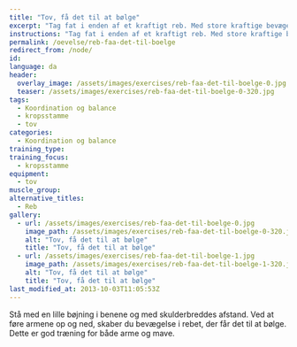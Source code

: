 ```yaml
---
title: "Tov, få det til at bølge"
excerpt: "Tag fat i enden af et kraftigt reb. Med store kraftige bevægelser, får du rebet til at bølge."
instructions: "Tag fat i enden af et kraftigt reb. Med store kraftige bevægelser, får du rebet til at bølge."
permalink: /oevelse/reb-faa-det-til-boelge
redirect_from: /node/
id: 
language: da
header:
  overlay_image: /assets/images/exercises/reb-faa-det-til-boelge-0.jpg
  teaser: /assets/images/exercises/reb-faa-det-til-boelge-0-320.jpg
tags:
  - Koordination og balance
  - kropsstamme
  - tov
categories:
  - Koordination og balance
training_type: 
training_focus: 
  - kropsstamme
equipment:
  - tov
muscle_group:
alternative_titles:
  - Reb
gallery:
  - url: /assets/images/exercises/reb-faa-det-til-boelge-0.jpg
    image_path: /assets/images/exercises/reb-faa-det-til-boelge-0-320.jpg
    alt: "Tov, få det til at bølge"
    title: "Tov, få det til at bølge"
  - url: /assets/images/exercises/reb-faa-det-til-boelge-1.jpg
    image_path: /assets/images/exercises/reb-faa-det-til-boelge-1-320.jpg
    alt: "Tov, få det til at bølge"
    title: "Tov, få det til at bølge"
last_modified_at: 2013-10-03T11:05:53Z
---
```


Stå med en lille bøjning i benene og med skulderbreddes afstand. Ved at føre armene op og ned, skaber du bevægelse i rebet, der får det til at bølge. Dette er god træning for både arme og mave.
